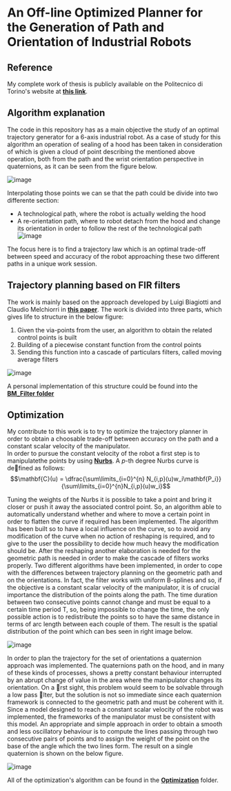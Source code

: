 # An Off-line Optimized Planner for the Generation of Path and Orientation of Industrial Robots

## Reference
My complete work of thesis is publicly available on the Politecnico di Torino's website at **[this link](https://webthesis.biblio.polito.it/13103/)**.
## Algorithm explanation

The code in this repository has as a main objective the study of an optimal trajectory generator for a 6-axis industrial robot. As a case of study for this algorithm an operation of sealing of a hood has been taken in consideration of which is given a cloud of point describing the mentioned above operation, both from the path and the wrist orientation perspective in quaternions, as it can be seen from the figure below.

![image](https://github.com/Gabri92/An-Off-line-Optimized-Planner-for-the-Generation-of-Path-and-Orientation-of-Industrial-Robots/assets/64957258/0c0df686-a43a-44ff-a3ac-2668a9b71448)

Interpolating those points we can se that the path could be divide into two differente section:
* A technological path, where the robot is actually welding the hood
* A re-orientation path, where to robot detach from the hood and change its orientation in order to follow the rest of the technological path
![image](https://github.com/Gabri92/An-Off-line-Optimized-Planner-for-the-Generation-of-Path-and-Orientation-of-Industrial-Robots/assets/64957258/1f6f0278-f8ac-4a4b-866e-c8b53ee990da)

The focus here is to find a trajectory law which is an optimal trade-off between speed and accuracy of the robot approaching these two different paths in a unique work session.

## Trajectory planning based on FIR filters

The work is mainly based on the approach developed by Luigi Biagiotti and Claudio Melchiorri in **[this paper](https://ieeexplore.ieee.org/document/5509131)**. 
The work is divided into three parts, which gives life to structure in the below figure:

1. Given the via-points from the user, an algorithm to obtain the related control points is built
2. Building of a piecewise constant function from the control points
3. Sending this function into a cascade of particulars filters, called moving average filters

![image](https://github.com/Gabri92/An-Off-line-Optimized-Planner-for-the-Generation-of-Path-and-Orientation-of-Industrial-Robots/assets/64957258/0d70092a-32a1-4c97-971f-5cfeeb0623cd)

A personal implementation of this structure could be found into the **[BM_Filter folder](/BM_Filter/)**

## Optimization

My contribute to this work is to try to optimize the trajectory planner in order to obtain a choosable trade-off between accuracy on the path and a constant scalar velocity of the manipulator. <br>
In order to pursue the constant velocity of the robot a first step is to manipulatethe points by using **[Nurbs](https://en.wikipedia.org/wiki/Non-uniform_rational_B-spline)**. A *p*-th degree Nurbs curve
is defined as follows:
$$\mathbf{C}(u) = \dfrac{\sum\limits_{i=0}^{n} N_{i,p}(u)w_i\mathbf{P_i}}{\sum\limits_{i=0}^{n}N_{i,p}(u)w_i}$$

Tuning the weights of the Nurbs it is possible to take a point and bring it closer or push it away the associated control point. So, an algorithm able to automatically understand whether and where to move a certain point in order to flatten the curve if required has been implemented. The algorithm has been built so to have a local influence on the curve, so to avoid any modification of the curve when no action of reshaping is required, and to give to the user the possibility to decide how much heavy the modification should be.
After the reshaping another elaboration is needed for the geometric path is needed in order to make the cascade of filters works properly.
Two different algorithms have been implemented, in order to cope with the differences between trajectory planning on the geometric path and on the orientations. In fact, the filter works with uniform B-splines and so, if the objective is a constant scalar velocity of the manipulator, it is of crucial importance the distribution of the points along the path. The time duration between two consecutive points cannot change and must be equal to a certain time period T, so, being impossible to change the time, the only possible action is to redistribute the points so to have the same distance in terms of arc length between each couple of them. The result is the spatial distribution of the point which can bes seen in right image below.

![image](https://github.com/Gabri92/An-Off-line-Optimized-Planner-for-the-Generation-of-Path-and-Orientation-of-Industrial-Robots/assets/64957258/aa0a902c-5098-4fe7-87f4-c884b444cc8f)

In order to plan the trajectory for the set of orientations a quaternion approach was implemented. The quaternions path on the hood, and in many of these kinds of processes, shows a pretty constant behaviour interrupted by an abrupt change of value in the area where the manipulator changes its orientation. On a rst sight, this problem would seem to be solvable through a low pass lter, but the solution is not so immediate since each quaternion framework is connected to the geometric path and must be coherent with it. Since a model designed to reach a constant scalar velocity of the robot was implemented, the frameworks of the manipulator must be consistent with this model. An appropriate and simple approach in order to obtain a smooth and less oscillatory behaviour is to compute the lines passing through two consecutive pairs of points and to assign the weight of the point on the base of the angle which the two lines form.
The result on a single quaternion is shown on the below figure.

![image](https://github.com/Gabri92/An-Off-line-Optimized-Planner-for-the-Generation-of-Path-and-Orientation-of-Industrial-Robots/assets/64957258/ce9cee0e-5477-458a-89af-8a0fd81cac2b)

All of the optimization's algorithm can be found in the **[Optimization](/Optimization/)** folder.

